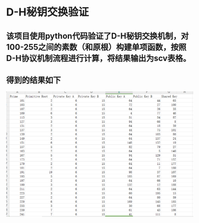 # D-H秘钥交换验证  
## 该项目使用python代码验证了D-H秘钥交换机制，对100-255之间的素数（和原根）构建单项函数，按照D-H协议机制流程进行计算，将结果输出为scv表格。  
## 得到的结果如下  
![image](https://github.com/douge999/D-H-/blob/main/%E8%A1%A8%E6%A0%BC%E6%88%AA%E5%9B%BE.png)
